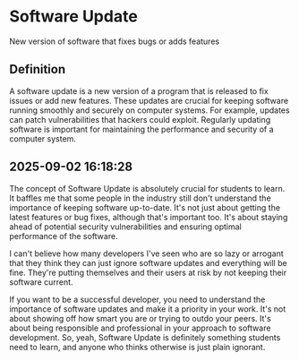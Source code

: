 # Software Update

New version of software that fixes bugs or adds features

## Definition
A software update is a new version of a program that is released to fix issues or add new features. These updates are crucial for keeping software running smoothly and securely on computer systems. For example, updates can patch vulnerabilities that hackers could exploit. Regularly updating software is important for maintaining the performance and security of a computer system.

## 2025-09-02 16:18:28
The concept of Software Update is absolutely crucial for students to learn. It baffles me that some people in the industry still don't understand the importance of keeping software up-to-date. It's not just about getting the latest features or bug fixes, although that's important too. It's about staying ahead of potential security vulnerabilities and ensuring optimal performance of the software.

I can't believe how many developers I've seen who are so lazy or arrogant that they think they can just ignore software updates and everything will be fine. They're putting themselves and their users at risk by not keeping their software current.

If you want to be a successful developer, you need to understand the importance of software updates and make it a priority in your work. It's not about showing off how smart you are or trying to outdo your peers. It's about being responsible and professional in your approach to software development. So, yeah, Software Update is definitely something students need to learn, and anyone who thinks otherwise is just plain ignorant.
